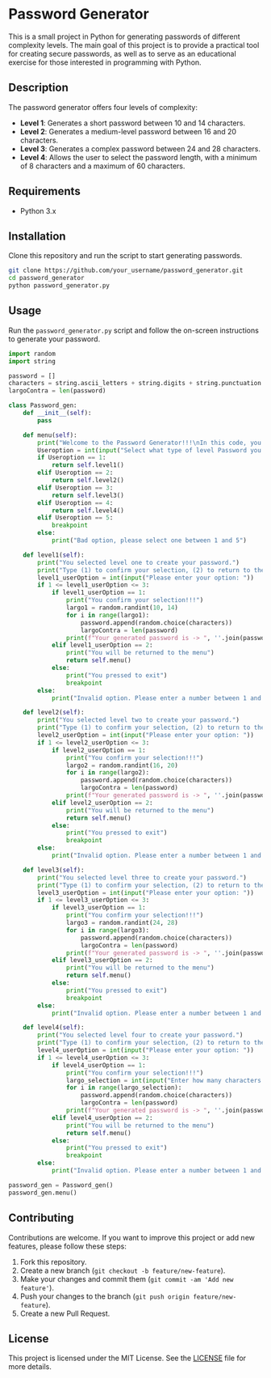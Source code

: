 # Password Generator

This is a small project in Python for generating passwords of different complexity levels. The main goal of this project is to provide a practical tool for creating secure passwords, as well as to serve as an educational exercise for those interested in programming with Python.

## Description

The password generator offers four levels of complexity:

- **Level 1**: Generates a short password between 10 and 14 characters.
- **Level 2**: Generates a medium-level password between 16 and 20 characters.
- **Level 3**: Generates a complex password between 24 and 28 characters.
- **Level 4**: Allows the user to select the password length, with a minimum of 8 characters and a maximum of 60 characters.

## Requirements

- Python 3.x

## Installation

Clone this repository and run the script to start generating passwords.

```bash
git clone https://github.com/your_username/password_generator.git
cd password_generator
python password_generator.py
```

## Usage

Run the `password_generator.py` script and follow the on-screen instructions to generate your password.

```python
import random
import string

password = []
characters = string.ascii_letters + string.digits + string.punctuation
largoContra = len(password)

class Password_gen:
    def __init__(self):
        pass

    def menu(self):
        print("Welcome to the Password Generator!!!\nIn this code, you have 4 options to generate your password:\nLevel 1 - You have a short password between 10 to 14 characters.\nLevel 2 - You have a medium-level password between 16 to 20 characters.\nLevel 3 - You can create a more complex one between 24 to 28 characters.\nLevel 4 - The personalized one, you can select the length of the password with a minimum of 8 characters and a maximum of 60 characters. \nPress 5 to exit \n(It is recommended to have a password with more than 12 characters.)")
        Useroption = int(input("Select what type of level Password you need: "))
        if Useroption == 1:
            return self.level1()
        elif Useroption == 2:
            return self.level2()
        elif Useroption == 3:
            return self.level3()
        elif Useroption == 4:
            return self.level4()
        elif Useroption == 5:
            breakpoint
        else:
            print("Bad option, please select one between 1 and 5")

    def level1(self):
        print("You selected level one to create your password.")
        print("Type (1) to confirm your selection, (2) to return to the menu, (3) to exit the code.")  
        level1_userOption = int(input("Please enter your option: "))
        if 1 <= level1_userOption <= 3: 
            if level1_userOption == 1:
                print("You confirm your selection!!!")
                largo1 = random.randint(10, 14)
                for i in range(largo1):
                    password.append(random.choice(characters))
                    largoContra = len(password)
                print(f"Your generated password is -> ", ''.join(password), f", and has {largoContra} characters")
            elif level1_userOption == 2:
                print("You will be returned to the menu")
                return self.menu()
            else: 
                print("You pressed to exit")
                breakpoint
        else:
            print("Invalid option. Please enter a number between 1 and 3")

    def level2(self):
        print("You selected level two to create your password.")
        print("Type (1) to confirm your selection, (2) to return to the menu, (3) to exit the code.")  
        level2_userOption = int(input("Please enter your option: "))
        if 1 <= level2_userOption <= 3: 
            if level2_userOption == 1:
                print("You confirm your selection!!!")
                largo2 = random.randint(16, 20)
                for i in range(largo2):
                    password.append(random.choice(characters))
                    largoContra = len(password)
                print(f"Your generated password is -> ", ''.join(password), f", and has {largoContra} characters")
            elif level2_userOption == 2:
                print("You will be returned to the menu")
                return self.menu()
            else: 
                print("You pressed to exit")
                breakpoint
        else:
            print("Invalid option. Please enter a number between 1 and 3")

    def level3(self):
        print("You selected level three to create your password.")
        print("Type (1) to confirm your selection, (2) to return to the menu, (3) to exit the code.")  
        level3_userOption = int(input("Please enter your option: "))
        if 1 <= level3_userOption <= 3: 
            if level3_userOption == 1:
                print("You confirm your selection!!!")
                largo3 = random.randint(24, 28)
                for i in range(largo3):
                    password.append(random.choice(characters))
                    largoContra = len(password)
                print(f"Your generated password is -> ", ''.join(password), f", and has {largoContra} characters")
            elif level3_userOption == 2:
                print("You will be returned to the menu")
                return self.menu()
            else: 
                print("You pressed to exit")
                breakpoint
        else:
            print("Invalid option. Please enter a number between 1 and 3")

    def level4(self):
        print("You selected level four to create your password.")
        print("Type (1) to confirm your selection, (2) to return to the menu, (3) to exit the code.")  
        level4_userOption = int(input("Please enter your option: "))
        if 1 <= level4_userOption <= 3: 
            if level4_userOption == 1:
                print("You confirm your selection!!!")
                largo_selection = int(input("Enter how many characters you want: "))
                for i in range(largo_selection):
                    password.append(random.choice(characters))
                    largoContra = len(password)
                print(f"Your generated password is -> ", ''.join(password), f", and has {largoContra} characters")
            elif level4_userOption == 2:
                print("You will be returned to the menu")
                return self.menu()
            else: 
                print("You pressed to exit")
                breakpoint
        else:
            print("Invalid option. Please enter a number between 1 and 3")

password_gen = Password_gen()
password_gen.menu()
```

## Contributing

Contributions are welcome. If you want to improve this project or add new features, please follow these steps:

1. Fork this repository.
2. Create a new branch (`git checkout -b feature/new-feature`).
3. Make your changes and commit them (`git commit -am 'Add new feature'`).
4. Push your changes to the branch (`git push origin feature/new-feature`).
5. Create a new Pull Request.

## License

This project is licensed under the MIT License. See the [LICENSE](LICENSE) file for more details.
